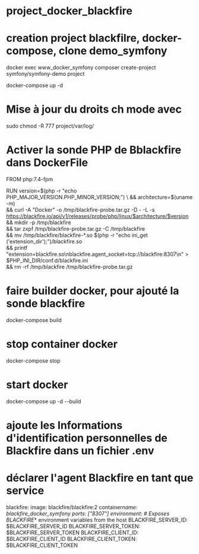 # project_docker_blackfire

# creation project blackfilre, docker-compose, clone demo_symfony

docker exec www_docker_symfony composer create-project symfony/symfony-demo project

docker-compose up -d

# Mise à jour du droits ch mode avec

sudo chmod -R 777 project/var/log/

# Activer la sonde PHP de Bblackfire dans DockerFile

FROM php:7.4-fpm

RUN version=$(php -r "echo PHP_MAJOR_VERSION.PHP_MINOR_VERSION;") \
    && architecture=$(uname -m) \
 && curl -A "Docker" -o /tmp/blackfire-probe.tar.gz -D - -L -s https://blackfire.io/api/v1/releases/probe/php/linux/$architecture/$version \
 && mkdir -p /tmp/blackfire \
 && tar zxpf /tmp/blackfire-probe.tar.gz -C /tmp/blackfire \
 && mv /tmp/blackfire/blackfire-\*.so $(php -r "echo ini_get ('extension_dir');")/blackfire.so \
 && printf "extension=blackfire.so\nblackfire.agent_socket=tcp://blackfire:8307\n" > $PHP_INI_DIR/conf.d/blackfire.ini \
 && rm -rf /tmp/blackfire /tmp/blackfire-probe.tar.gz

# faire builder docker, pour ajouté la sonde blackfire

docker-compose build

# stop container docker

docker-compose stop

# start docker

docker-compose up -d --build

# ajoute les Informations d'identification personnelles de Blackfire dans un fichier .env

# déclarer l'agent Blackfire en tant que service

blackfire:
image: blackfire/blackfire:2
container*name: blackfire_docker_symfony
ports: ["8307"]
environment: # Exposes BLACKFIRE*\* environment variables from the host
BLACKFIRE_SERVER_ID: $BLACKFIRE_SERVER_ID
BLACKFIRE_SERVER_TOKEN: $BLACKFIRE_SERVER_TOKEN
BLACKFIRE_CLIENT_ID: $BLACKFIRE_CLIENT_ID
BLACKFIRE_CLIENT_TOKEN: $BLACKFIRE_CLIENT_TOKEN
